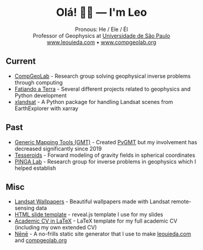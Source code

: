 <div align="center">
  
# Olá! 👋🏽 — **I'm Leo**

Pronous: He / Ele / Él
<br>
Professor of Geophysics at <a href="https://www.iag.usp.br/">Universidade de São Paulo</a>
<br>
<a href="https://www.leouieda.com">www.leouieda.com</a>
• <a href="https://www.compgeolab.org">www.compgeolab.org</a>

</div>
  
## Current

* [CompGeoLab](https://github.com/compgeolab) - Research group solving geophysical inverse problems through computing
* [Fatiando a Terra](https://github.com/fatiando/) - Several different projects related to geophysics and Python development
* [xlandsat](https://github.com/compgeolab/xlandsat) - A Python package for handling Landsat scenes from EarthExplorer with xarray

## Past

* [Generic Mapping Tools (GMT)](https://github.com/GenericMappingTools) - Created [PyGMT](https://www.pygmt.org) but my involvement has decreased significantly since 2019
* [Tesseroids](https://github.com/leouieda/tesseroids) - Forward modeling of gravity fields in spherical coordinates
* [PINGA Lab](https://github.com/pinga-lab/) - Research group for inverse problems in geophysics which I helped establish

## Misc

* [Landsat Wallpapers](https://github.com/leouieda/landsat-wallpapers) - Beautiful wallpapers made with Landsat remote-sensing data 
* [HTML slide template](https://github.com/leouieda/talk-template) - reveal.js template I use for my slides
* [Academic CV in LaTeX](https://github.com/leouieda/cv) - LaTeX template for my full academic CV (including my own extended CV)
* [Nēnē](https://github.com/leouieda/nene) - A no-frills static site generator that I use to make [leouieda.com](https://www.leouieda.com) and [compgeolab.org](https://www.compgeolab.org/)
